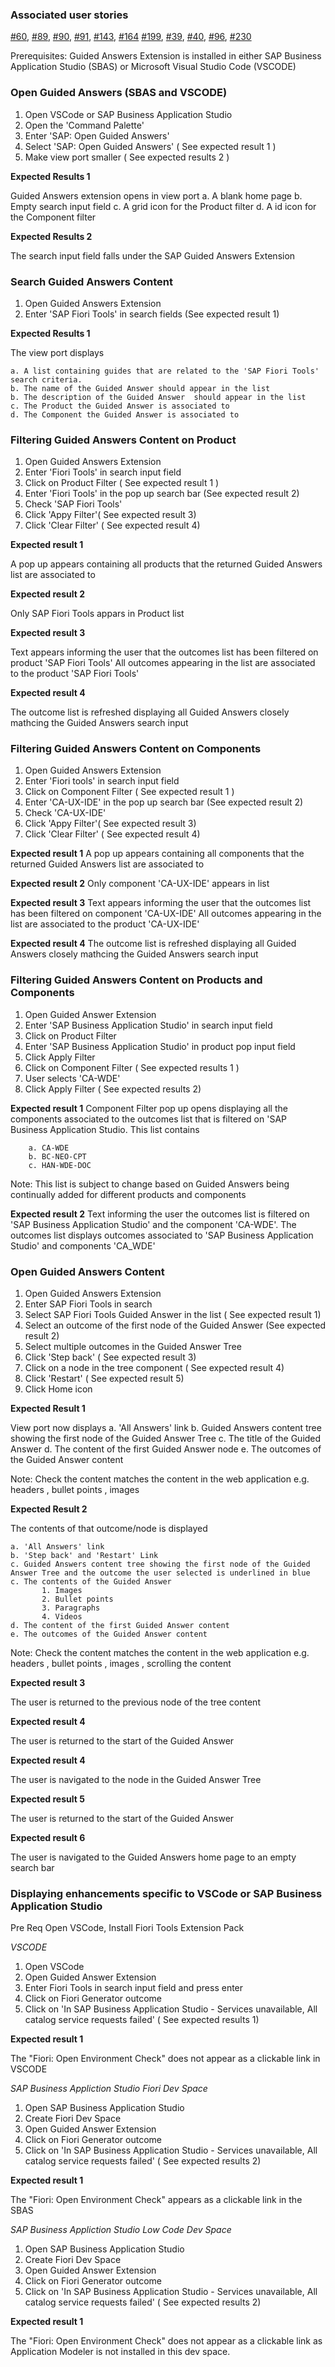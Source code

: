 
### Associated user stories 
[#60](https://github.com/SAP/guided-answers-extension/issues/60),
[#89](https://github.wdf.sap.corp/ux-engineering/tools-suite/issues/89),
[#90](https://github.wdf.sap.corp/ux-engineering/tools-suite/issues/90),
[#91](https://github.wdf.sap.corp/ux-engineering/tools-suite/issues/91),
[#143](https://github.wdf.sap.corp/ux-engineering/tools-suite/issues/143),
[#164](https://github.wdf.sap.corp/ux-engineering/tools-suite/issues/164)
[#199](https://github.com/SAP/guided-answers-extension/issues/199),
[#39](https://github.com/SAP/guided-answers-extension/issues/39),
[#40](https://github.com/SAP/guided-answers-extension/issues/40),
[#96](https://github.com/SAP/guided-answers-extension/issues/96),
[#230](https://github.com/SAP/guided-answers-extension/issues/230)

Prerequisites: Guided Answers Extension is installed in either SAP Business Application Studio (SBAS) or Microsoft Visual Studio Code (VSCODE)



### Open Guided Answers (SBAS and VSCODE)


1. Open VSCode or SAP Business Application Studio
1. Open the 'Command Palette'
2. Enter 'SAP: Open Guided Answers'
3. Select 'SAP: Open Guided Answers' ( See expected result 1 ) 
4. Make view port smaller ( See expected results 2 ) 


**Expected Results 1** 

Guided Answers extension opens in view port
    a. A blank home page 
    b. Empty search input field
    c. A grid icon for the Product filter
    d. A id icon for the Component filter

**Expected Results 2** 
  
The search input field falls under the SAP Guided Answers Extension 
    
    
    
 
### Search Guided Answers Content

1. Open Guided Answers Extension
2. Enter 'SAP Fiori Tools' in search fields (See expected result 1)


**Expected Results 1**

The view port displays

    a. A list containing guides that are related to the 'SAP Fiori Tools' search criteria.
    b. The name of the Guided Answer should appear in the list 
    b. The description of the Guided Answer  should appear in the list
    c. The Product the Guided Answer is associated to
    d. The Component the Guided Answer is associated to





### Filtering Guided Answers Content on Product 

1. Open Guided Answers Extension 
2. Enter 'Fiori Tools' in search input field
3. Click on Product Filter ( See expected result 1 ) 
4. Enter 'Fiori Tools' in the pop up search bar (See expected result 2)
5. Check 'SAP Fiori Tools'
6. Click 'Appy Filter'( See expected result 3)
7. Click 'Clear Filter' ( See expected result 4)


**Expected result 1**

A pop up appears containing all products that the returned Guided Answers list are associated to

**Expected result 2**

Only SAP Fiori Tools appars in Product list

**Expected result 3**

Text appears informing the user that the outcomes list has been filtered on product 'SAP Fiori Tools' 
All outcomes appearing in the list are associated to the product 'SAP Fiori Tools' 

**Expected result 4**

The outcome list is refreshed displaying all Guided Answers closely mathcing the Guided Answers search input





### Filtering Guided Answers Content on Components 

1. Open Guided Answers Extension 
2. Enter 'Fiori tools' in search input field
3. Click on Component Filter ( See expected result 1 ) 
4. Enter 'CA-UX-IDE' in the pop up search bar (See expected result 2)
5. Check 'CA-UX-IDE'
6. Click 'Appy Filter'( See expected result 3)
7. Click 'Clear Filter' ( See expected result 4)

**Expected result 1**
A pop up appears containing all components that the returned Guided Answers list are associated to

**Expected result 2**
Only component 'CA-UX-IDE' appears in list 

**Expected result 3**
Text appears informing the user that the outcomes list has been filtered on component 'CA-UX-IDE' 
All outcomes appearing in the list are associated to the product 'CA-UX-IDE' 

**Expected result 4**
The outcome list is refreshed displaying all Guided Answers closely mathcing the Guided Answers search input

### Filtering Guided Answers Content on Products and Components 

1. Open Guided Answer Extension
2. Enter 'SAP Business Application Studio' in search input field
3. Click on Product Filter
4. Enter 'SAP Business Application Studio' in product pop input field
5. Click Apply Filter
6. Click on Component Filter ( See expected results 1 ) 
7. User selects 'CA-WDE'
8. Click Apply Filter ( See expected results 2)


**Expected result 1**
Component Filter pop up opens displaying all the components associated to the outcomes list that is filtered on 'SAP Business Application Studio. 
This list contains 

        a. CA-WDE
        b. BC-NEO-CPT
        c. HAN-WDE-DOC
        
Note: This list is subject to change based on Guided Answers being continually added for different products and components
 
**Expected result 2**
Text informing the user the outcomes list is filtered on 'SAP Business Application Studio' and the component 'CA-WDE'. The outcomes list displays outcomes associated to 'SAP Business Application Studio' and components 'CA_WDE' 





### Open Guided Answers Content 

1. Open Guided Answers Extension
2. Enter SAP Fiori Tools in search
3. Select SAP Fiori Tools Guided Answer in the list ( See expected result 1)
4. Select an outcome of the first node of the Guided Answer (See expected result 2)
5. Select multiple outcomes in the Guided Answer Tree 
5. Click 'Step back' ( See expected result 3)
6. Click on a  node in the tree component ( See expected result 4)
7. Click 'Restart' ( See expected result 5)
7. Click Home icon


**Expected Result 1**

View port now displays
    a. 'All Answers' link
    b. Guided Answers content tree showing the first node of the Guided Answer Tree
    c. The title of the Guided Answer
    d. The content of the first Guided Answer node
    e. The outcomes of the Guided Answer content 

Note: Check the content matches the content in the web application e.g. headers , bullet points , images 

**Expected Result 2**

The contents of that outcome/node is displayed  

    a. 'All Answers' link
    b. 'Step back' and 'Restart' Link 
    c. Guided Answers content tree showing the first node of the Guided Answer Tree and the outcome the user selected is underlined in blue 
    c. The contents of the Guided Answer
           1. Images
           2. Bullet points
           3. Paragraphs
           4. Videos
    d. The content of the first Guided Answer content 
    e. The outcomes of the Guided Answer content 
    
Note: Check the content matches the content in the web application e.g. headers , bullet points , images , scrolling the content


**Expected result 3**

The user is returned to the previous node of the tree content  

**Expected result 4**

The user is returned to the start of the Guided Answer  

**Expected result 4**

The user is navigated to the node in the Guided Answer Tree  

**Expected result 5**

The user is returned to the start of the Guided Answer  

**Expected result 6**

The user is navigated to the Guided Answers home page to an empty search bar
   
  
  
  
  
### Displaying enhancements specific to VSCode or SAP Business Application Studio

Pre Req Open VSCode, Install Fiori Tools Extension Pack 

_VSCODE_

1. Open VSCode
2. Open Guided Answer Extension
2. Enter Fiori Tools in search input field and press enter
3. Click on Fiori Generator outcome
4. Click on 'In SAP Business Application Studio - Services unavailable, All catalog service requests failed' ( See expected results 1)

**Expected result 1**

The "Fiori: Open Environment Check" does not appear as a clickable link in VSCODE 


_SAP Business Appliction Studio Fiori Dev Space_

1. Open SAP Business Application Studio
2. Create Fiori Dev Space
3. Open Guided Answer Extension
4. Click on Fiori Generator outcome
5. Click on 'In SAP Business Application Studio - Services unavailable, All catalog service requests failed' ( See expected results 2)

**Expected result 1**

 The "Fiori: Open Environment Check" appears as a clickable link in the SBAS  

_SAP Business Appliction Studio Low Code Dev Space_

1. Open SAP Business Application Studio
2. Create Fiori Dev Space
3. Open Guided Answer Extension
4. Click on Fiori Generator outcome
5. Click on 'In SAP Business Application Studio - Services unavailable, All catalog service requests failed' ( See expected results 2)

**Expected result 1**

The "Fiori: Open Environment Check" does not appear as a clickable link as Application Modeler is not installed in this dev space. 
